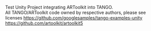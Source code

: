 Test Unity Project integrating ARToolkit into TANGO.   
All TANGO/ARToolkit code owned by respective authors, please see licenses https://github.com/googlesamples/tango-examples-unity https://github.com/artoolkit/artoolkit5
